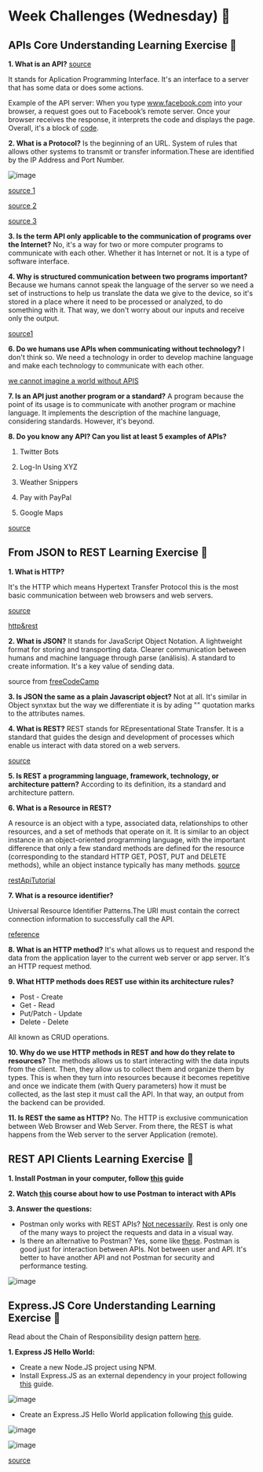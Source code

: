 # Week Challenges (Wednesday) 🐤

## APIs Core Understanding Learning Exercise 🧠

**1. What is an API?**
[source](https://www.freecodecamp.org/news/what-is-an-api-in-english-please-b880a3214a82/#:~:text=Technically%2C%20API%20stands%20for%20Application,customers%2C%20or%20for%20internal%20use.)

It stands for Aplication Programming Interface. It's an interface to a server that has some data or does some actions.

Example of the API server: When you type www.facebook.com into your browser, a request goes out to Facebook’s remote server. Once your browser receives the response, it interprets the code and displays the page. Overall, it's a block of [code](https://www.trio.dev/blog/api-examples).

**2. What is a Protocol?** Is the beginning of an URL. System of rules that allows other systems to transmit or transfer information.These are identified by the IP Address and Port Number.

![image](https://www.freecodecamp.org/news/content/images/2019/08/0-DTR8JpFZo31ht-Kd.jpg)

[source 1](https://www.freecodecamp.org/news/http-and-everything-you-need-to-know-about-it/)

[source 2](https://www.freecodecamp.org/news/what-is-an-api-in-english-please-b880a3214a82/#:~:text=Technically%2C%20API%20stands%20for%20Application,customers%2C%20or%20for%20internal%20use.)

[source 3](https://en.wikipedia.org/wiki/Communication_protocol)

**3. Is the term API only applicable to the communication of programs over the Internet?** No, it's a way for two or more computer programs to communicate with each other. Whether it has Internet or not. It is a type of software interface.

**4. Why is structured communication between two programs important?**
Because we humans cannot speak the language of the server so we need a set of instructions to help us translate the data we give to the device, so it's stored in a place where it need to be processed or analyzed, to do something with it. That way, we don't worry about our inputs and receive only the output.

[source1](https://www.freecodecamp.org/news/computer-networking-how-applications-talk-over-the-internet/)

**6. Do we humans use APIs when communicating without technology?**
I don't think so. We need a technology in order to develop machine language and make each technology to communicate with each other.

[we cannot imagine a world without APIS](https://www.influentialsoftware.com/why-apis-are-important-imagine-a-world-without-them/)

**7. Is an API just another program or a standard?** A program because the point of its usage is to communicate with another program or machine language. It implements the description of the machine language, considering standards. However, it's beyond.

**8. Do you know any API? Can you list at least 5 examples of APIs?**

1. Twitter Bots

2. Log-In Using XYZ

3. Weather Snippers

4. Pay with PayPal

5. Google Maps

[source](https://www.trio.dev/blog/api-examples)

## From JSON to REST Learning Exercise 🧠

**1. What is HTTP?**

It's the HTTP which means Hypertext Transfer Protocol this is the most basic communication between web browsers and web servers.

[source](https://developer.mozilla.org/en-US/docs/Web/HTTP)

[http&rest](https://www.freecodecamp.org/news/how-the-web-works-part-iii-http-rest-e61bc50fa0a#.vbrmrnihn)

**2. What is JSON?** It stands for JavaScript Object Notation. A lightweight format for storing and transporting data. Clearer communication between humans and machine language through parse (análisis). A standard to create information. It's a key value of sending data.

source from [freeCodeCamp](https://www.freecodecamp.org/news/what-is-json-a-json-file-example/#:~:text=What%20is%20JSON%3F,String)

**3. Is JSON the same as a plain Javascript object?**
Not at all. It's similar in Object synxtax but the way we differentiate it is by ading "" quotation marks to the attributes names.

**4. What is REST?** REST stands for REpresentational State Transfer. It is a standard that guides the design and development of processes which enable us interact with data stored on a web servers.

[source](https://www.freecodecamp.org/news/what-is-rest-rest-api-definition-for-beginners/)

**5. Is REST a programming language, framework, technology, or architecture pattern?** According to its definition, its a standard and architecture pattern.

**6. What is a Resource in REST?**

A resource is an object with a type, associated data, relationships to other resources, and a set of methods that operate on it. It is similar to an object instance in an object-oriented programming language, with the important difference that only a few standard methods are defined for the resource (corresponding to the standard HTTP GET, POST, PUT and DELETE methods), while an object instance typically has many methods. [source](https://restful-api-design.readthedocs.io/en/latest/resources.html)

[restApiTutorial](https://www.freecodecamp.org/news/rest-api-tutorial-rest-client-rest-service-and-api-calls-explained-with-code-examples/)

**7. What is a resource identifier?**

Universal Resource Identifier Patterns.The URI must contain the correct connection information to successfully call the API.

[reference](https://www.ibm.com/docs/en/streams/4.1.0?topic=reference-uri-patterns)

**8. What is an HTTP method?**
It's what allows us to request and respond the data from the application layer to the current web server or app server. It's an HTTP request method.

**9. What HTTP methods does REST use within its architecture rules?**

- Post - Create
- Get - Read
- Put/Patch - Update
- Delete - Delete

All known as CRUD operations.

**10. Why do we use HTTP methods in REST and how do they relate to resources?**
The methods allows us to start interacting with the data inputs from the client. Then, they allow us to collect them and organize them by types. This is when they turn into resources because it becomes repetitive and once we indicate them (with Query parameters) how it must be collected, as the last step it must call the API. In that way, an output from the backend can be provided.

**11. Is REST the same as HTTP?** No. The HTTP is exclusive communication between Web Browser and Web Server. From there, the REST is what happens from the Web server to the server Application (remote).

## REST API Clients Learning Exercise 🧠 

**1. Install Postman in your computer, follow [this](https://learning.postman.com/docs/getting-started/installation-and-updates/) guide**

**2. Watch [this](https://www.youtube.com/watch?v=VywxIQ2ZXw4) course about how to use Postman to interact with APIs**

**3. Answer the questions:**

- Postman only works with REST APIs? [Not necessarily](https://blog.postman.com/rest-api-examples/). Rest is only one of the many ways to project the requests and data in a visual way.
- Is there an alternative to Postman? Yes, some like [these](https://testfully.io/blog/top-5-postman-alternatives/). Postman is good just for interaction between APIs. Not between user and API. It's better to have another API and not Postman for security and performance testing.

![image](https://user-images.githubusercontent.com/98929413/193908295-77913871-2e94-41ca-b98b-0c42aba69aeb.png)

## Express.JS Core Understanding Learning Exercise 🧠 

Read about the Chain of Responsibility design pattern [here](https://refactoring.guru/es/design-patterns/chain-of-responsibility).

**1. Express JS Hello World:**

- Create a new Node.JS project using NPM.
- Install Express.JS as an external dependency in your project following [this](https://expressjs.com/es/starter/installing.html) guide.

![image](https://user-images.githubusercontent.com/98929413/193936705-92a5a5f1-08fd-4a21-805c-73e4e5b5278a.png)

- Create an Express.JS Hello World application following [this](https://expressjs.com/es/starter/hello-world.html) guide.

![image](https://user-images.githubusercontent.com/98929413/193936989-3d69f02e-fb98-400b-8d63-b2551d656417.png)


![image](https://user-images.githubusercontent.com/98929413/193936847-a1078e23-7b9f-4758-9172-40c6786aed3a.png)


[source](https://www.redhat.com/es/topics/api/what-is-a-rest-api)
